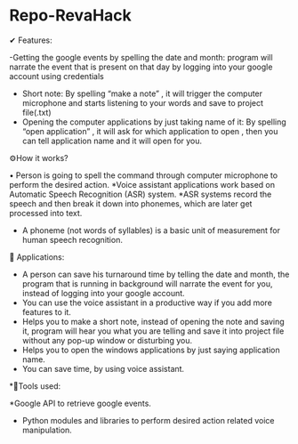 # Repo-RevaHack

✔ Features:

 -Getting the google events by spelling the date and month: program will narrate the event that is present on that day by logging into your google account using credentials
 *	Short note: By spelling “make a note” , it will trigger the computer microphone and starts listening to your words and save to project file(.txt)
 *	Opening the computer applications by just taking name of it: By spelling “open application” , it will ask for which application to open , then you can tell application name and it will open for you.

⚙How it works?

•	Person is going to spell the command through computer microphone to perform the
desired action.
*Voice assistant applications work based on Automatic Speech Recognition (ASR) system.
*ASR systems record the speech and then break it down into phonemes, which are later
get processed into text.
*	A phoneme (not words of syllables) is a basic unit of measurement for human speech
recognition.

🔑 Applications: 

*	A person can save his turnaround time by telling the date and month, the program that is running in background will narrate the event for you, instead of logging into your google account.
*	You can use the voice assistant in a productive way if you add more features to it.
*	Helps you to make a short note, instead of opening the note and saving it, program will hear you what you are telling and save it into project file without any pop-up window or disturbing you.
*	 Helps you to open the windows applications by just saying application name.
*	You can save time, by using voice assistant.

 *🔧Tools used:
 
*Google API to retrieve google events.
*	Python modules and libraries to perform desired action related voice manipulation.


